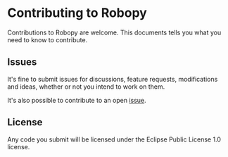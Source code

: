 # Contributing to Robopy

Contributions to Robopy are welcome. This documents tells you what you need to know to contribute.

## Issues

It's fine to submit issues for discussions, feature requests, modifications and ideas, whether or not you intend to work on them.

It's also possible to contribute to an open [issue](https://github.com/tysm/robopy/issues).

## License

Any code you submit will be licensed under the Eclipse Public License 1.0 license.

